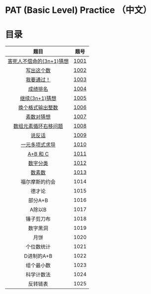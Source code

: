 # PAT (Basic Level) Practice （中文）

# 目录

|                             题目                             |                             题号                             |
| :----------------------------------------------------------: | :----------------------------------------------------------: |
| [害死人不偿命的(3n+1)猜想](https://github.com/wcy21/PAT/blob/master/BASIC_LEVEL_CPP/src/1001.cpp) | [1001](https://pintia.cn/problem-sets/994805260223102976/problems/994805325918486528) |
| [写出这个数](https://github.com/wcy21/PAT/blob/master/BASIC_LEVEL_CPP/src/1002.cpp) | [1002](https://pintia.cn/problem-sets/994805260223102976/problems/994805324509200384) |
| [我要通过！](https://github.com/wcy21/PAT/blob/master/BASIC_LEVEL_CPP/src/1003.cpp) | [1003](https://pintia.cn/problem-sets/994805260223102976/problems/994805323154440192) |
| [成绩排名](https://github.com/wcy21/PAT/blob/master/BASIC_LEVEL_CPP/src/1004.cpp) | [1004](https://pintia.cn/problem-sets/994805260223102976/problems/994805321640296448) |
| [继续(3n+1)猜想](https://github.com/wcy21/PAT/blob/master/BASIC_LEVEL_CPP/src/1005.cpp) | [1005](https://pintia.cn/problem-sets/994805260223102976/problems/994805320306507776) |
| [换个格式输出整数](https://github.com/wcy21/PAT/blob/master/BASIC_LEVEL_CPP/src/1006.cpp) | [1006](https://pintia.cn/problem-sets/994805260223102976/problems/994805318855278592) |
| [素数对猜想](https://github.com/wcy21/PAT/blob/master/BASIC_LEVEL_CPP/src/1007.cpp) | [1007](https://pintia.cn/problem-sets/994805260223102976/problems/994805317546655744) |
| [数组元素循环右移问题](https://github.com/wcy21/PAT/blob/master/BASIC_LEVEL_CPP/src/1008.cpp) | [1008](https://pintia.cn/problem-sets/994805260223102976/problems/994805316250615808) |
| [说反话](https://github.com/wcy21/PAT/blob/master/BASIC_LEVEL_CPP/src/1009.cpp) | [1009](https://pintia.cn/problem-sets/994805260223102976/problems/994805314941992960) |
| [一元多项式求导](https://github.com/wcy21/PAT/blob/master/BASIC_LEVEL_CPP/src/1010.cpp) | [1010](https://pintia.cn/problem-sets/994805260223102976/problems/994805313708867584) |
| [A+B 和 C](https://github.com/wcy21/PAT/blob/master/BASIC_LEVEL_CPP/src/1011.cpp) | [1011](https://pintia.cn/problem-sets/994805260223102976/problems/994805312417021952) |
| [数字分类](https://github.com/wcy21/PAT/blob/master/BASIC_LEVEL_CPP/src/1012.cpp) | [1012](https://pintia.cn/problem-sets/994805260223102976/problems/994805311146147840) |
| [数素数](https://github.com/wcy21/PAT/blob/master/BASIC_LEVEL_CPP/src/1013.cpp) | [1013](https://pintia.cn/problem-sets/994805260223102976/problems/994805309963354112) |
|                        福尔摩斯的约会                        |                             1014                             |
|                            德才论                            |                             1015                             |
|                           部分A+B                            |                             1016                             |
|                            A除以B                            |                             1017                             |
|                          锤子剪刀布                          |                             1018                             |
|                           数字黑洞                           |                             1019                             |
|                             月饼                             |                             1020                             |
|                          个位数统计                          |                             1021                             |
|                          D进制的A+B                          |                             1022                             |
|                          组个最小数                          |                             1023                             |
|                          科学计数法                          |                             1024                             |
|                           反转链表                           |                             1025                             |
